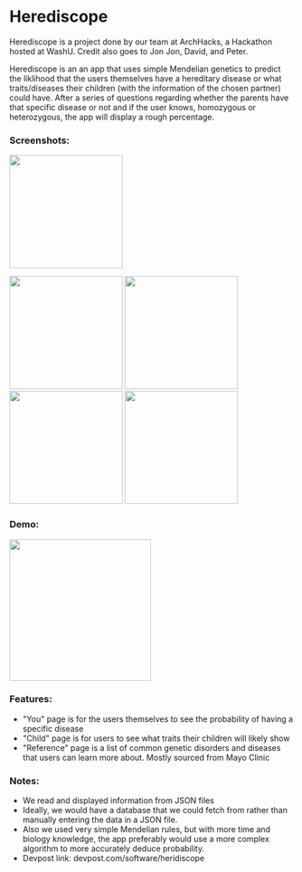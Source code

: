 # Herediscope 

Herediscope is a project done by our team at ArchHacks, a Hackathon hosted at WashU. Credit also goes to Jon Jon, David, and Peter. 

Herediscope is an an app that uses simple Mendelian genetics to predict the liklihood that the users themselves have a hereditary disease or what traits/diseases their children (with the information of the chosen partner) could have. After a series of questions regarding whether the parents have that specific disease or not and if the user knows, homozygous or heterozygous, the app will display a rough percentage. 

### Screenshots: 

<img src="https://github.com/hyunraekim/herediscope/blob/screenshots/herediscope%20screenshots/Screen%20Shot%202017-11-03%20at%2012.26.06%20AM.png" width="200"> 

<img src="https://github.com/hyunraekim/herediscope/blob/screenshots/herediscope%20screenshots/Screen%20Shot%202017-11-03%20at%2012.27.20%20AM.png" width="200"> <img src="https://github.com/hyunraekim/herediscope/blob/screenshots/herediscope%20screenshots/Screen%20Shot%202017-11-03%20at%2012.27.38%20AM.png" width="200"> <img src="https://github.com/hyunraekim/herediscope/blob/screenshots/herediscope%20screenshots/Screen%20Shot%202017-11-03%20at%2012.28.23%20AM.png" width="200"> <img src="https://github.com/hyunraekim/herediscope/blob/screenshots/herediscope%20screenshots/Screen%20Shot%202017-11-03%20at%2012.29.08%20AM.png" width="200">

### Demo:
<img src="https://media.giphy.com/media/xUNda5eZhxibQerS7K/giphy.gif" width="250">


### Features: 
- "You" page is for the users themselves to see the probability of having a specific disease
- "Child" page is for users to see what traits their children will likely show 
- "Reference" page is a list of common genetic disorders and diseases that users can learn more about. Mostly sourced from Mayo Clinic

### Notes: 
- We read and displayed information from JSON files
- Ideally, we would have a database that we could fetch from rather than manually entering the data in a JSON file. 
- Also we used very simple Mendelian rules, but with more time and biology knowledge, the app preferably would use a more complex algorithm to more accurately deduce probability. 
- Devpost link: devpost.com/software/heridiscope
